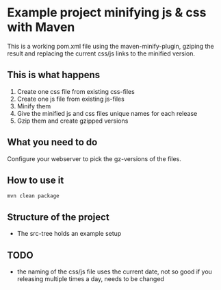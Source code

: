 # Example project minifying js & css with Maven


This is a working pom.xml file using the maven-minify-plugin, gziping the result and replacing the current css/js 
links to the minified version.

## This is what happens

1. Create one css file from existing css-files
2. Create one js file from existing js-files
3. Minify them
4. Give the minified js and css files unique names for each release
5. Gzip them and create gzipped versions


## What you need to do
Configure your webserver to pick the gz-versions of the files.

## How to use it
```
mvn clean package
```

## Structure of the project
* The src-tree holds an example setup


## TODO
 - the naming of the css/js file uses the current date, not so good if you releasing multiple times a day, needs to be changed